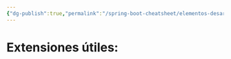 ```yaml
---
{"dg-publish":true,"permalink":"/spring-boot-cheatsheet/elementos-desarrollo/id-es/visual-studio-code/"}
---
```



# Extensiones útiles:

